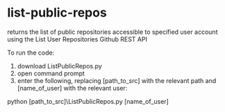 # list-public-repos
returns the list of public repositories accessible to specified user account using the List User Repositories Github REST API

To run the code: 
1) download ListPublicRepos.py
2) open command prompt 
3) enter the following, replacing [path_to_src] with the relevant path and [name_of_user] with the relevant user:

python \[path_to_src]\ListPublicRepos.py [name_of_user]
